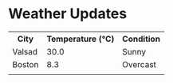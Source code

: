# Weather Updates

<!-- WEATHER-UPDATE-START -->
<table><tr><th>City</th><th>Temperature (°C)</th><th>Condition</th></tr><tr><td>Valsad</td><td>30.0</td><td>Sunny</td></tr><tr><td>Boston</td><td>8.3</td><td>Overcast</td></tr><tr><td></td><td></td><td></td></tr></table>
<!-- WEATHER-UPDATE-END -->
